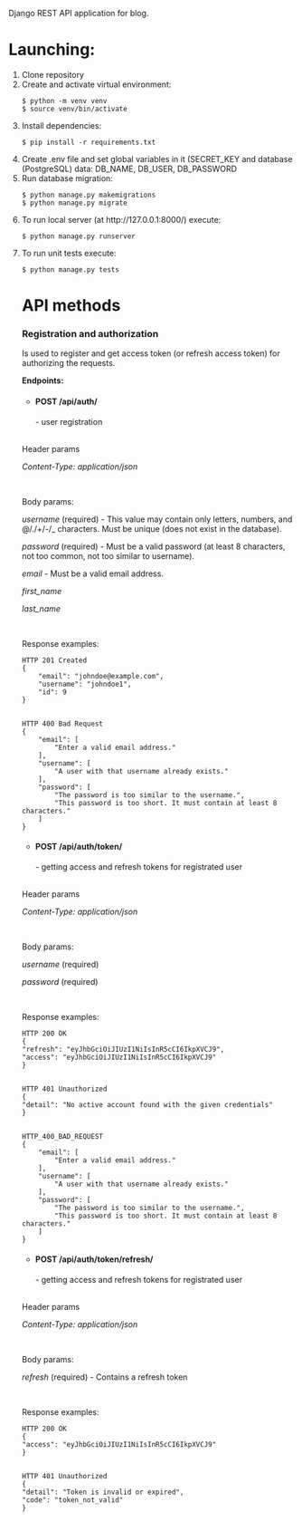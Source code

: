 Django REST API application for blog.

<h1>Launching:</h1>
<ol>
<li>Clone repository</li>
<li>Create and activate virtual environment:

    $ python -m venv venv
    $ source venv/bin/activate
</li>
<li>Install dependencies:

    $ pip install -r requirements.txt
</li>  
<li>Create .env file and set global variables in it (SECRET_KEY and database (PostgreSQL) data: DB_NAME, DB_USER, DB_PASSWORD</li> 
<li>Run database migration:

    $ python manage.py makemigrations
    $ python manage.py migrate
</li> 
<li>To run local server (at http://127.0.0.1:8000/) execute:

    $ python manage.py runserver
</li> 
<li>To run unit tests execute:

    $ python manage.py tests
</li> 

<h1>API methods</h1>

<h3>Registration and authorization</h3>

Is used to register and get access token (or refresh access token) for authorizing the requests.

  **Endpoints:**
<ul>
<li><h4>POST /api/auth/</h4> -  user registration</li>
</ul>
<br>

  Header params
  
*Content-Type: application/json*

<br>

  Body params: 

*username* (required) - This value may contain only letters, numbers, and @/./+/-/_ characters. Must be unique (does not exist in the database).

*password* (required) - Must be a valid password (at least 8 characters, not too common, not too similar to username).

*email* - Must be a valid email address.

*first_name*

*last_name*

<br>

  Response examples:
  
    HTTP 201 Created
    {
        "email": "johndoe@example.com",
        "username": "johndoe1",
        "id": 9
    }


    HTTP 400 Bad Request
    {
        "email": [
            "Enter a valid email address."
        ],
        "username": [
            "A user with that username already exists."
        ],
        "password": [
            "The password is too similar to the username.",
            "This password is too short. It must contain at least 8 characters."
        ]  
    }
    
<ul>
<li><h4>POST /api/auth/token/</h4> -  getting access and refresh tokens for registrated user</li>
</ul>
<br>

  Header params
  
*Content-Type: application/json*

<br>

  Body params: 

*username* (required)

*password* (required)

<br>

  Response examples:
  
    HTTP 200 OK
    {
    "refresh": "eyJhbGciOiJIUzI1NiIsInR5cCI6IkpXVCJ9",
    "access": "eyJhbGciOiJIUzI1NiIsInR5cCI6IkpXVCJ9"
    }


    HTTP 401 Unauthorized
    {
    "detail": "No active account found with the given credentials"
    }
    
    
    HTTP_400_BAD_REQUEST
    {
        "email": [
            "Enter a valid email address."
        ],
        "username": [
            "A user with that username already exists."
        ],
        "password": [
            "The password is too similar to the username.",
            "This password is too short. It must contain at least 8 characters."
        ]  
    }
    
<ul>
<li><h4>POST /api/auth/token/refresh/</h4> -  getting access and refresh tokens for registrated user</li>
</ul>
<br>

  Header params
  
*Content-Type: application/json*

<br>

  Body params: 

*refresh* (required) - Contains a refresh token

<br>

  Response examples:
  
    HTTP 200 OK
    {
    "access": "eyJhbGciOiJIUzI1NiIsInR5cCI6IkpXVCJ9"
    }


    HTTP 401 Unauthorized
    {
    "detail": "Token is invalid or expired",
    "code": "token_not_valid"
    }
   
   
    
